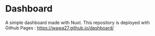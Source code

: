 # Dashboard

A simple dashboard made with Nuxt.
This repository is deployed with Github Pages : https://wawa27.github.io/dashboard/

